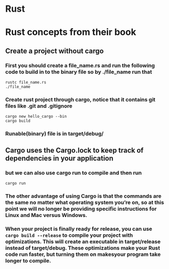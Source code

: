 # Rust
# Rust concepts from their book

## Create a project without cargo
### First you should create a file_name.rs and run the following code to build in to the binary file so by ./file_name run that
```
rustc file_name.rs
./file_name
```

### Create rust project through cargo, notice that it contains git files like .git and .gitignore
```
cargo new hello_cargo --bin
cargo build
```
### Runable(binary) file is in target/debug/

## Cargo uses the Cargo.lock to keep track of dependencies in your application

### but we can also use cargo run to compile and then run
```
cargo run
```

### The other advantage of using Cargo is that the commands are the same no matter what operating system you’re on, so at this point we will no longer be providing specific instructions for Linux and Mac versus Windows.

### When your project is finally ready for release, you can use ```cargo build --release``` to compile your project with optimizations. This will create an executable in target/release instead of target/debug. These optimizations make your Rust code run faster, but turning them on makesyour program take longer to compile.

